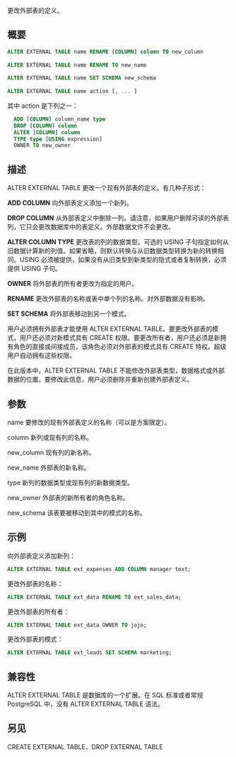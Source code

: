 更改外部表的定义。

## 概要

```sql
ALTER EXTERNAL TABLE name RENAME [COLUMN] column TO new_column
 
ALTER EXTERNAL TABLE name RENAME TO new_name
 
ALTER EXTERNAL TABLE name SET SCHEMA new_schema
 
ALTER EXTERNAL TABLE name action [, ... ]
```

其中 action 是下列之一：

```sql
  ADD [COLUMN] column_name type
  DROP [COLUMN] column
  ALTER [COLUMN] column
  TYPE type [USING expression]
  OWNER TO new_owner
```

## 描述
ALTER EXTERNAL TABLE 更改一个现有外部表的定义。有几种子形式：

**ADD COLUMN**
向外部表定义添加一个新列。

**DROP COLUMN** 
从外部表定义中删除一列。请注意，如果用户删除可读的外部表列，它只会更改数据库中的表定义。外部数据文件不会更改。

**ALTER COLUMN TYPE**
更改表的列的数据类型。可选的 USING 子句指定如何从旧数据计算新的列值。如果省略，则默认转换与从旧数据类型转换为新的转换相同。USING 必须被提供，如果没有从旧类型到新类型的隐式或者复制转换，必须提供 USING 子句。

**OWNER** 
将外部表的所有者更改为指定的用户。

**RENAME** 
更改外部表的名称或表中单个列的名称。对外部数据没有影响。

**SET SCHEMA** 
将外部表移动到另一个模式。

用户必须拥有外部表才能使用 ALTER EXTERNAL TABLE。要更改外部表的模式，用户还必须对新模式具有 CREATE 权限。要更改所有者，用户还必须是新拥有角色的直接或间接成员，该角色必须对外部表的模式具有 CREATE 特权。超级用户自动拥有这些权限。

在此版本中，ALTER EXTERNAL TABLE 不能修改外部表类型，数据格式或外部数据的位置。要修改此信息，用户必须删除并重新创建外部表定义。

## 参数
name
要修改的现有外部表定义的名称（可以是方案限定）。

column
新列或现有列的名称。

new_column
现有列的新名称。

new_name
外部表的新名称。

type
新列的数据类型或现有列的新数据类型。

new_owner
外部表的新所有者的角色名称。

new_schema
该表要被移动到其中的模式的名称。

## 示例
向外部表定义添加新列：

```sql
ALTER EXTERNAL TABLE ext_expenses ADD COLUMN manager text;
```

更改外部表的名称：

```sql
ALTER EXTERNAL TABLE ext_data RENAME TO ext_sales_data;
```

更改外部表的所有者：

```sql
ALTER EXTERNAL TABLE ext_data OWNER TO jojo;
```

更改外部表的模式：

```sql
ALTER EXTERNAL TABLE ext_leads SET SCHEMA marketing;
```

## 兼容性
ALTER EXTERNAL TABLE 是数据库的一个扩展。在 SQL 标准或者常规 PostgreSQL 中，没有 ALTER EXTERNAL TABLE 语法。

## 另见
CREATE EXTERNAL TABLE、DROP EXTERNAL TABLE
